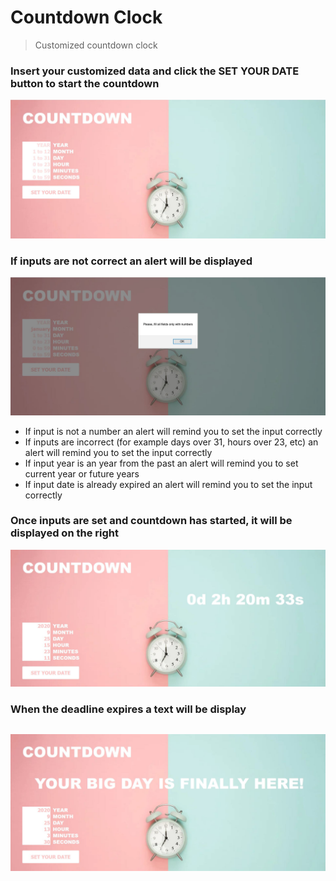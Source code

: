 # Countdown Clock

> Customized countdown clock



### Insert your customized data and click the SET YOUR DATE button to start the countdown ###
![](cd1.JPG)

### If inputs are not correct an alert will be displayed ###
![](cd2.JPG)
- If input is not a number an alert will remind you to set the input correctly
- If inputs are incorrect (for example days over 31, hours over 23, etc) an alert will remind you to set the input correctly
- If input year is an year from the past an alert will remind you to set current year or future years
- If input date is already expired an alert will remind you to set the input correctly
 
 ### Once inputs are set and countdown has started, it will be displayed on the right ###
 ![](cd3.JPG)
 
 ### When the deadline expires a text will be display
 ![](cd4.JPG)
---

